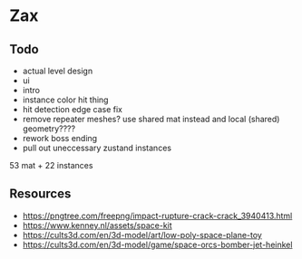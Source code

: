# Zax

## Todo   
- actual level design    
- ui
- intro 
- instance color hit thing 
- hit detection edge case fix 
- remove repeater meshes? use shared mat instead and local (shared) geometry????
- rework boss ending  
- pull out uneccessary zustand instances

53 mat + 22 instances

## Resources
- https://pngtree.com/freepng/impact-rupture-crack-crack_3940413.html
- https://www.kenney.nl/assets/space-kit
- https://cults3d.com/en/3d-model/art/low-poly-space-plane-toy
- https://cults3d.com/en/3d-model/game/space-orcs-bomber-jet-heinkel